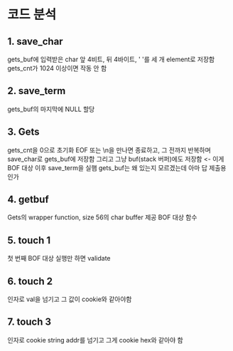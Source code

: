 # 코드 분석

## 1. save_char

gets_buf에 입력받은 char 앞 4비트, 뒤 4바이트, ' '를 세 개 element로 저장함
gets_cnt가 1024 이상이면 작동 안 함

## 2. save_term

gets_buf의 마지막에 NULL 할당

## 3. Gets

gets_cnt을 0으로 초기화
EOF 또는 \n을 만나면 종료하고, 그 전까지 반복하며 save_char로 gets_buf에 저장함
그리고 그냥 buf(stack 버퍼)에도 저장함 <- 이게 BOF 대상
이후 save_term을 실햄
gets_buf는 왜 있는지 모르겠는데 아마 답 제출용인가

## 4. getbuf

Gets의 wrapper function, size 56의 char buffer 제공
BOF 대상 함수

## 5. touch 1

첫 번째 BOF 대상
실행만 하면 validate

## 6. touch 2

인자로 val을 넘기고 그 값이 cookie와 같아야함

## 7. touch 3

인자로 cookie string addr를 넘기고 그게 cookie hex와 같아야 함